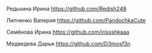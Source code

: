 Редькина Ирина https://github.com/Redish248

Липченко Валерия https://github.com/PandochkaCute

Семёнова Ирина https://github.com/irissshkaaa
 
Медведева Дарья https://github.com/D3mosf3n
 
